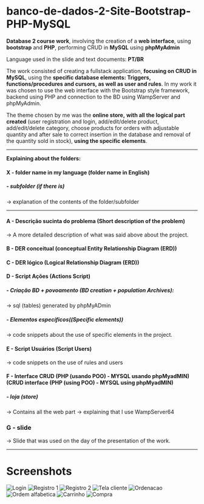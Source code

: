 # banco-de-dados-2-Site-Bootstrap-PHP-MySQL
**Database 2 course work**, involving the creation of a **web interface**, using **bootstrap** and **PHP**, performing CRUD in **MySQL** using **phpMyAdmin**

Language used in the slide and text documents: **PT/BR**

The work consisted of creating a fullstack application, **focusing on CRUD in MySQL**, using the **specific database elements: Triggers, functions/procedures and cursors, as well as user and rules**. In my work it was chosen to use the web interface with the Bootstrap style framework, backend using PHP and connection to the BD using WampServer and phpMyAdmin.

The theme chosen by me was the **online store,** **with all the logical part created** (user registration and login, add/edit/delete product, add/edit/delete category, choose products for orders with adjustable quantity and after sale to correct insertion in the database and removal of the quantity sold in stock), **using the specific elements**.


------------



**Explaining about the folders:**
#### X - folder name in my language (folder name in English)
##### - subfolder (if there is)
-> explanation of the contents of the folder/subfolder


------------



#### **A - Descrição sucinta do problema (Short description of the problem)**
-> A more detailed description of what was said above about the project.

#### **B - DER conceitual (conceptual Entity Relationship Diagram (ERD))**

#### **C - DER lógico (Logical Relationship Diagram (ERD))**


#### **D - Script Ações (Actions Script)**
##### - Criação BD + povoamento (BD creation + population Archives):
   -> sql (tables) generated by phpMyADmin
##### - Elementos específicos((Specific elements))
-> code snippets about the use of specific elements in the project.


#### E - Script Usuários (Script Users)
-> code snippets on the use of rules and users



#### **F - Interface CRUD (PHP (usando POO) - MYSQL usando phpMyadMIN) (CRUD interface (PHP (using POO) - MYSQL using phpMyadMIN)**
##### - loja (store)
-> Contains all the web part
-> explaining that I use WampServer64




### **G - slide**
-> Slide that was used on the day of the presentation of the work. 

---

# Screenshots

![Login](img/1_login.png)
![Registro 1](img/2_registro1.png)
![Registro 2](img/3_registro2.png)
![Tela cliente](img/4_tela_cliente.png)
![Ordenacao](img/5_ordenacao.png)
![Ordem alfabetica](img/6_alfabetica.png)
![Carrinho](img/7_carrinho.png)
![Compra](img/8_Compra.png)
